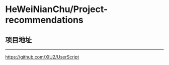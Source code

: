 HeWeiNianChu/Project-recommendations
====
项目地址
--------

-------
https://github.com/XIU2/UserScript
